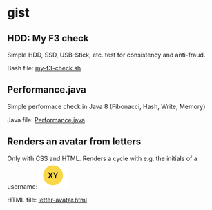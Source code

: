 # gist

## HDD: My F3 check

Simple HDD, SSD, USB-Stick, etc. test for consistency and anti-fraud.

Bash file: [my-f3-check.sh](my-f3-check.sh)

## Performance.java

Simple performace check in Java 8 (Fibonacci, Hash, Write, Memory)

Java file: [Performance.java](Performance.java)

## Renders an avatar from letters

Only with CSS and HTML.
Renders a cycle with e.g. the initials of a username:
<img width="67" alt="XY" src="XY.png">

HTML file: [letter-avatar.html](letter-avatar.html)
